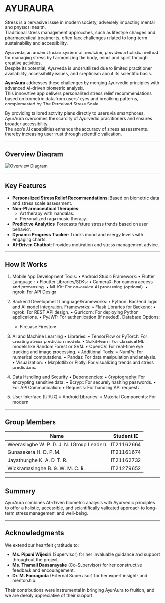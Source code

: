 # AYURAURA

Stress is a pervasive issue in modern society, adversely impacting mental and physical health.  
Traditional stress management approaches, such as lifestyle changes and pharmaceutical treatments, often face challenges related to long-term sustainability and accessibility.  

Ayurveda, an ancient Indian system of medicine, provides a holistic method for managing stress by harmonizing the body, mind, and spirit through creative activities.  
Despite its potential, Ayurveda is underutilized due to limited practitioner availability, accessibility issues, and skepticism about its scientific basis.  

**AyurAura** addresses these challenges by merging Ayurvedic principles with advanced AI-driven biometric analysis.  
This innovative app delivers personalized stress relief recommendations based on biometric data from users' eyes and breathing patterns, complemented by The Perceived Stress Scale.  

By providing tailored activity plans directly to users via smartphones, AyurAura overcomes the scarcity of Ayurvedic practitioners and ensures broader accessibility.  
The app’s AI capabilities enhance the accuracy of stress assessments, thereby increasing user trust through scientific validation.  

---

## Overview Diagram

![Overview Diagram](https://github.com/user-attachments/assets/7674efce-d3ef-4171-8112-7dbefb73962d)


---

## Key Features

- **Personalized Stress Relief Recommendations**: Based on biometric data and stress scale assessment.
- **Non-Pharmaceutical Therapies**:
  - Art therapy with mandalas.
  - Personalized raga music therapy.
- **Predictive Analytics**: Forecasts future stress trends based on user behavior.
- **Dynamic Progress Tracker**: Tracks mood and energy levels with engaging charts.
- **AI-Driven Chatbot**: Provides motivation and stress management advice.

---

## How It Works

1. Mobile App Development
Tools:
	•	Android Studio
Framework: 
       • Flutter
Language :
	•	Floutter
Libraries/SDKs:
	•	CameraX: For camera access and processing.
	•	ML Kit: For on-device AI processing (optional).
	•	ngrok: For API Design

2. Backend Development
Language/Frameworks:
	•	Python: Backend logic and AI model integration.
Frameworks:
	•	Flask 
Libraries for Backend:
	•	ngrok: For REST API design.
	•	Gunicorn: For deploying Python applications.
	•	PyJWT: For authentication (if needed).
Database Options:
	- Firebase Firestore

3. AI and Machine Learning
	•	Libraries:
	•	TensorFlow or PyTorch: For creating stress prediction models.
	•	Scikit-learn: For classical ML models like Random Forest or SVM.
	•	OpenCV: For real-time eye tracking and image processing.
	•	Additional Tools:
	•	NumPy: For numerical computations.
	•	Pandas: For data manipulation and analysis.
	•	Visualization:
	•	Matplotlib or Plotly: For visualizing trends and stress predictions.

4. Data Handling and Security
	•	Dependencies:
	•	Cryptography: For encrypting sensitive data.
	•	Bcrypt: For securely hashing passwords.
	•	For API Communication:
	•	Requests: For handling API requests.

5. User Interface (UI/UX)
	•	Android Libraries:
	•	Material Components: For modern

---

## Group Members

| **Name**                         | **Student ID**    |
|-----------------------------------|-------------------|
| Weerasinghe W. P. D. J. N. (Group Leader) | IT21162664        |
| Gunasekera H. D. P. M.           | IT21161674        |
| Jayathunghe K. A. D. T. R.       | IT21162732        |
| Wickramasinghe B. G. W. M. C. R. | IT21279652        |


---

## Summary

AyurAura combines AI-driven biometric analysis with Ayurvedic principles to offer a holistic, accessible, and scientifically validated approach to long-term stress management and well-being.

---

## Acknowledgments

We extend our heartfelt gratitude to:

- **Ms. Pipuni Wijesiri** (Supervisor) for her invaluable guidance and support throughout the project.
- **Ms. Thamali Dassanayake** (Co-Supervisor) for her constructive feedback and encouragement.
- **Dr. M. Kooragoda** (External Supervisor) for her expert insights and mentorship.

Their contributions were instrumental in bringing AyurAura to fruition, and we are deeply appreciative of their support.


